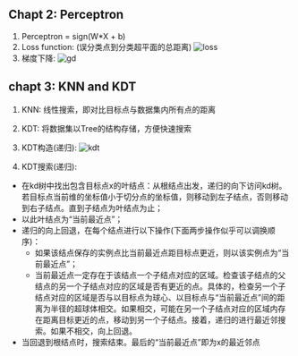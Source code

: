## Chapt 2: Perceptron
1. Perceptron = sign(W*X + b)
2. Loss function: (误分类点到分类超平面的总距离)
![loss](https://i.loli.net/2019/02/18/5c6a6982b4f1a.png)
3. 梯度下降:
![gd](https://i.loli.net/2019/02/18/5c6a6a35c6b12.png)

## chapt 3: KNN and KDT
1. KNN: 线性搜索，即对比目标点与数据集内所有点的距离
2. KDT: 将数据集以Tree的结构存储，方便快速搜索
3. KDT构造(递归):
![kdt](https://i.loli.net/2019/02/18/5c6a6bc4c6dc9.png)

4. KDT搜索(递归):
* 在kd树中找出包含目标点x的叶结点：从根结点出发，递归的向下访问kd树。若目标点当前维的坐标值小于切分点的坐标值，则移动到左子结点，否则移动到右子结点。直到子结点为叶结点为止；
* 以此叶结点为“当前最近点”；
* 递归的向上回退，在每个结点进行以下操作(下面两步操作似乎可以调换顺序)：
    + 如果该结点保存的实例点比当前最近点距目标点更近，则以该实例点为“当前最近点”；
    + 当前最近点一定存在于该结点一个子结点对应的区域。检查该子结点的父结点的另一个子结点对应的区域是否有更近的点。具体的，检查另一个子结点对应的区域是否与以目标点为球心、以目标点与“当前最近点”间的距离为半径的超球体相交。如果相交，可能在另一个子结点对应的区域内存在距离目标更近的点，移动到另一个子结点。接着，递归的进行最近邻搜索。如果不相交，向上回退。
* 当回退到根结点时，搜索结束。最后的“当前最近点”即为x的最近邻点

